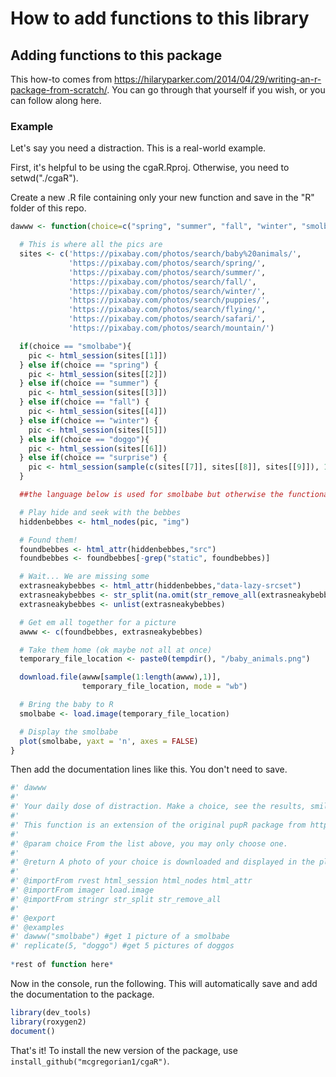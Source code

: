 # How to add functions to this library

## Adding functions to this package
This how-to comes from https://hilaryparker.com/2014/04/29/writing-an-r-package-from-scratch/. You can go through that yourself if you wish, or you can follow along here.

### Example
Let's say you need a distraction. This is a real-world example.

First, it's helpful to be using the cgaR.Rproj. Otherwise, you need to setwd("./cgaR").

Create a new .R file containing only your new function and save in the "R" folder of this repo.
```r
dawww <- function(choice=c("spring", "summer", "fall", "winter", "smolbabe", "doggo", "surprise")){

  # This is where all the pics are
  sites <- c('https://pixabay.com/photos/search/baby%20animals/',
             'https://pixabay.com/photos/search/spring/',
             'https://pixabay.com/photos/search/summer/',
             'https://pixabay.com/photos/search/fall/',
             'https://pixabay.com/photos/search/winter/',
             'https://pixabay.com/photos/search/puppies/',
             'https://pixabay.com/photos/search/flying/',
             'https://pixabay.com/photos/search/safari/',
             'https://pixabay.com/photos/search/mountain/')

  if(choice == "smolbabe"){
    pic <- html_session(sites[[1]])
  } else if(choice == "spring") {
    pic <- html_session(sites[[2]])
  } else if(choice == "summer") {
    pic <- html_session(sites[[3]])
  } else if(choice == "fall") {
    pic <- html_session(sites[[4]])
  } else if(choice == "winter") {
    pic <- html_session(sites[[5]])
  } else if(choice == "doggo"){
    pic <- html_session(sites[[6]])
  } else if(choice == "surprise") {
    pic <- html_session(sample(c(sites[[7]], sites[[8]], sites[[9]]), 1))
  }

  ##the language below is used for smolbabe but otherwise the functionality is the same

  # Play hide and seek with the bebbes
  hiddenbebbes <- html_nodes(pic, "img")

  # Found them!
  foundbebbes <- html_attr(hiddenbebbes,"src")
  foundbebbes <- foundbebbes[-grep("static", foundbebbes)]

  # Wait... We are missing some
  extrasneakybebbes <- html_attr(hiddenbebbes,"data-lazy-srcset")
  extrasneakybebbes <- str_split(na.omit(str_remove_all(extrasneakybebbes,"[1-9]x")),", ")
  extrasneakybebbes <- unlist(extrasneakybebbes)

  # Get em all together for a picture
  awww <- c(foundbebbes, extrasneakybebbes)

  # Take them home (ok maybe not all at once)
  temporary_file_location <- paste0(tempdir(), "/baby_animals.png")

  download.file(awww[sample(1:length(awww),1)],
                temporary_file_location, mode = "wb")

  # Bring the baby to R
  smolbabe <- load.image(temporary_file_location)

  # Display the smolbabe
  plot(smolbabe, yaxt = 'n', axes = FALSE)
}
```
Then add the documentation lines like this. You don't need to save.
```r
#' dawww
#'
#' Your daily dose of distraction. Make a choice, see the results, smile.
#'
#' This function is an extension of the original pupR package from https://github.com/melissanjohnson/pupR. All pictures are taken from pixabay.com.
#'
#' @param choice From the list above, you may only choose one.
#'
#' @return A photo of your choice is downloaded and displayed in the plot window.
#'
#' @importFrom rvest html_session html_nodes html_attr
#' @importFrom imager load.image
#' @importFrom stringr str_split str_remove_all
#'
#' @export
#' @examples
#' dawww("smolbabe") #get 1 picture of a smolbabe
#' replicate(5, "doggo") #get 5 pictures of doggos
 
*rest of function here*
```

Now in the console, run the following. This will automatically save and add the documentation to the package.
```r
library(dev_tools)
library(roxygen2)
document()
```

That's it! To install the new version of the package, use `install_github("mcgregorian1/cgaR")`.
